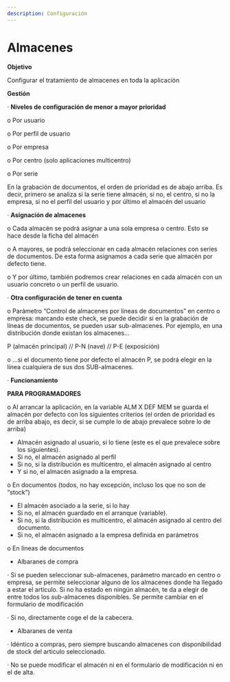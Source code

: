 ```yaml
---
description: Configuración
---
```


# Almacenes

**Objetivo**

Configurar el tratamiento de almacenes en toda la aplicación

**Gestión**

· **Niveles de configuración de menor a mayor prioridad**

o Por usuario

o Por perfil de usuario

o Por empresa

o Por centro (solo aplicaciones multicentro)

o Por serie

En la grabación de documentos, el orden de prioridad es de abajo arriba. Es decir, primero se analiza si la serie tiene almacén, si no, el centro, si no la empresa, si no el perfil del usuario y por último el almacén del usuario

· **Asignación de almacenes**

o Cada almacén se podrá asignar a una sola empresa o centro. Esto se hace desde la ficha del almacén

o A mayores, se podrá seleccionar en cada almacén relaciones con series de documentos. De esta forma asignamos a cada serie que almacén por defecto tiene.

o Y por último, también podremos crear relaciones en cada almacén con un usuario concreto o un perfil de usuario.

· **Otra configuración de tener en cuenta**

o Parámetro “Control de almacenes por líneas de documentos” en centro o empresa: marcando este check, se puede decidir si en la grabación de líneas de documentos, se pueden usar sub-almacenes. Por ejemplo, en una distribución donde existan los almacenes…

P (almacén principal) // P-N (nave) // P-E (exposición)

o …si el documento tiene por defecto el almacén P, se podrá elegir en la línea cualquiera de sus dos SUB-almacenes.

· **Funcionamiento**

**PARA PROGRAMADORES**

o Al arrancar la aplicación, en la variable ALM X DEF MEM se guarda el almacén por defecto con los siguientes criterios (el orden de prioridad es de arriba abajo, es decir, si se cumple lo de abajo prevalece sobre lo de arriba)

* Almacén asignado al usuario, si lo tiene (este es el que prevalece sobre los siguientes).
* Si no, el almacén asignado al perfil
* Si no, si la distribución es multicentro, el almacén asignado al centro
* Y si no, el almacén asignado a la empresa.

o En documentos (todos, no hay excepción, incluso los que no son de “stock”)

* El almacén asociado a la serie, si lo hay
* Si no, el almacén guardado en el arranque (variable).
* Si no, si la distribución es multicentro, el almacén asignado al centro del documento.
* Si no, el almacén asignado a la empresa definida en parámetros

o En líneas de documentos

* Albaranes de compra

· Si se pueden seleccionar sub-almacenes, parámetro marcado en centro o empresa, se permite seleccionar alguno de los almacenes donde ha llegado a estar el artículo. Si no ha estado en ningún almacén, te da a elegir de entre todos los sub-almacenes disponibles. Se permite cambiar en el formulario de modificación

· Si no, directamente coge el de la cabecera.

* Albaranes de venta

· Idéntico a compras, pero siempre buscando almacenes con disponibilidad de stock del articulo seleccionado.

· No se puede modificar el almacén ni en el formulario de modificación ni en el de alta.
